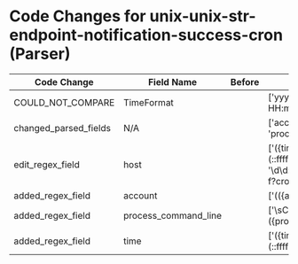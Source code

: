 # Code Changes for unix-unix-str-endpoint-notification-success-cron (Parser)

| Code Change | Field Name | Before | After |
|-------------|------------|--------|-------|
| COULD_NOT_COMPARE | TimeFormat |  | ['yyyy-MM-dd HH:mm:ss', 'MMM dd HH:mm:ss'] |
| changed_parsed_fields | N/A |  | ['account', 'additional_info', 'host', 'process_command_line', 'time'] |
| edit_regex_field | host |  | ['({time}\w{3}\s+\d+\s+\d\d:\d\d:\d\d)\s+(::ffff:)?({host}[\w\-.]+)', '\d\d:\d\d:\d\d(\.\S+)? (::ffff:)?({host}\S+)? f?cron\['] |
| added_regex_field | account |  | ['\(({account}[^\)]+?)\) CMD'] |
| added_regex_field | process_command_line |  | ['\sCMD \(\s*({process_command_line}.+?)\)($|\s|")'] |
| added_regex_field | time |  | ['({time}\w{3}\s+\d+\s+\d\d:\d\d:\d\d)\s+(::ffff:)?({host}[\w\-.]+)'] |